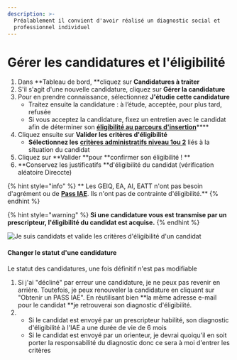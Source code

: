 ```yaml
---
description: >-
  Préalablement il convient d'avoir réalisé un diagnostic social et
  professionnel individuel
---
```


# Gérer les candidatures et l'éligibilité

1. Dans **Tableau de bord, **cliquez sur **Candidatures à traiter**
2. S'il s'agit d'une nouvelle candidature, cliquez sur **Gérer la candidature**
3. Pour en prendre connaissance, sélectionnez **J'étudie cette candidature**
   * Traitez ensuite la candidature : à l’étude, acceptée, pour plus tard, refusée
   * Si vous acceptez la candidature, fixez un entretien avec le candidat afin de déterminer son [**éligibilité au parcours d'insertion**](https://doc.inclusion.beta.gouv.fr/qui-peut-beneficier-des-contrats-dinsertion-par-lactivite-economique)****
4. Cliquez ensuite sur **Valider les critères d'éligibilité**
   * **Sélectionnez les** [**critères administratifs niveau 1ou 2**](https://doc.inclusion.beta.gouv.fr/qui-peut-beneficier-des-contrats-dinsertion-par-lactivite-economique#criteres-administratifs-de-niveau-1) liés à la situation du candidat
5. Cliquez sur **Valider **pour **confirmer son éligibilité ! **
6. **Conservez les justificatifs **d'éligibilité du candidat (vérification aléatoire Direccte)

{% hint style="info" %}
** Les GEIQ, EA, AI, EATT n'ont pas besoin d'agrément ou de **[**Pass IAE**](https://doc.inclusion.beta.gouv.fr/presentation/un-agrement-plus-simple-cest-a-dire)**. Ils n'ont pas de contrainte d'éligibilité.**
{% endhint %}

{% hint style="warning" %}
**Si une candidature vous est transmise par un prescripteur, l'éligibilité du candidat est acquise.**
{% endhint %}

![Je suis candidats et valide les critères d'éligibilité d'un candidat ](https://s5.gifyu.com/images/demo-employeur-repondre1.gif)

#### Changer le statut d'une candidature

Le statut des candidatures, une fois définitif n'est pas modifiable

1. Si j'ai "décliné" par erreur une candidature, je ne peux pas revenir en arrière. Toutefois, je peux renouveler la candidature en cliquant sur "Obtenir un PASS IAE". En réutilisant bien **la même adresse e-mail pour le candidat **je retrouverai son diagnostic d'éligibilité.&#x20;
2.
   * Si le candidat est envoyé par un prescripteur habilité, son diagnostic d'éligibilité à l'IAE a une durée de vie de 6 mois&#x20;
   * Si le candidat est envoyé par un orienteur, je devrai quoiqu'il en soit porter la responsabilité du diagnostic donc ce sera à moi d'entrer les critères&#x20;

